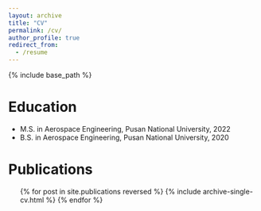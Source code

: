 ```yaml
---
layout: archive
title: "CV"
permalink: /cv/
author_profile: true
redirect_from:
  - /resume
---
```


{% include base_path %}

Education
======
* M.S. in Aerospace Engineering, Pusan National University, 2022
* B.S. in Aerospace Engineering, Pusan National University, 2020

Publications
======
  <ul>{% for post in site.publications reversed %}
    {% include archive-single-cv.html %}
  {% endfor %}</ul>
    